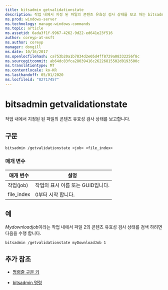 ```yaml
---
title: bitsadmin getvalidationstate
description: 작업 내에서 지정 된 파일의 콘텐츠 유효성 검사 상태를 보고 하는 bitsadmin getvalidationstate 명령에 대 한 참조 항목입니다.
ms.prod: windows-server
ms.technology: manage-windows-commands
ms.topic: article
ms.assetid: 6ada3f1f-9967-4262-9d22-ed641e23f516
author: coreyp-at-msft
ms.author: coreyp
manager: dongill
ms.date: 10/16/2017
ms.openlocfilehash: ca753b20a1b7834d2e05d4ff8729a08332256f8c
ms.sourcegitcommit: ab64dc83fca28039416c26226815502d0193500c
ms.translationtype: MT
ms.contentlocale: ko-KR
ms.lasthandoff: 05/01/2020
ms.locfileid: "82717457"
---
```

# <a name="bitsadmin-getvalidationstate"></a>bitsadmin getvalidationstate

작업 내에서 지정된 된 파일의 콘텐츠 유효성 검사 상태를 보고합니다.

## <a name="syntax"></a>구문

```
bitsadmin /getvalidationstate <job> <file_index>
```

### <a name="parameters"></a>매개 변수

| 매개 변수 | 설명 |
| -------------- | -------------- |
| 작업(job) | 작업의 표시 이름 또는 GUID입니다. |
| file_index | 0부터 시작 합니다. |

## <a name="examples"></a>예

*Mydownloadjob*이라는 작업 내에서 파일 2의 콘텐츠 유효성 검사 상태를 검색 하려면 다음을 수행 합니다.

```
bitsadmin /getvalidationstate myDownloadJob 1
```

## <a name="additional-references"></a>추가 참조

- [명령줄 구문 키](command-line-syntax-key.md)

- [bitsadmin 명령](bitsadmin.md)
